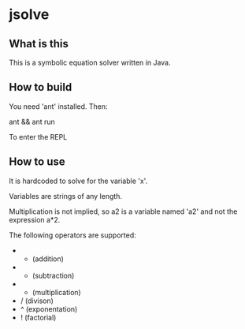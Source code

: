 jsolve
======

What is this
------------

This is a symbolic equation solver written in Java.

How to build
------------

You need 'ant' installed. Then:

ant && ant run

To enter the REPL

How to use
----------

It is hardcoded to solve for the variable 'x'.

Variables are strings of any length.

Multiplication is not implied, so a2 is a variable named 'a2' and not the expression a*2.

The following operators are supported:

 * + (addition)
 * - (subtraction)
 * * (multiplication)
 * / (divison)
 * ^ (exponentation)
 * ! (factorial)
